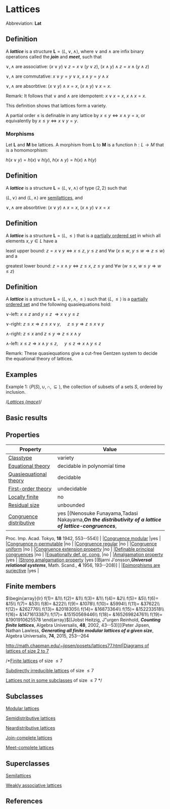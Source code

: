 # Lattices

Abbreviation: **Lat**


## Definition
A ***lattice*** is a structure $\mathbf{L}=\langle L,\vee ,\wedge
\rangle$, where $\vee$ and $\wedge$ are infix binary operations
called the ***join*** and ***meet***, such that

$\vee ,\wedge$ are associative:  $(x\vee y)\vee z=x\vee (y\vee z)$, $(x\wedge y)\wedge z=x\wedge (y\wedge z)$

$\vee ,\wedge$ are commutative:  $x\vee y=y\vee x$, $x\wedge y=y\wedge x$

$\vee ,\wedge$ are absorbtive:  $(x\vee y)\wedge x=x$, $(x\wedge y)\vee x=x$.

Remark: 
It follows that $\vee$ and $\wedge$ are idempotent: $x\vee x=x$, $x\wedge x=x$.

This definition shows that lattices form a variety.

A partial order $\leq$ is definable in any lattice by 
$x\leq y\Longleftrightarrow x\wedge y=x$, or equivalently by 
$x\leq y\Longleftrightarrow x\vee y=y$.

### Morphisms
Let $\mathbf{L}$ and $\mathbf{M}$ be lattices. A morphism from $\mathbf{L}$
to $\mathbf{M}$ is a function $h:L\to M$ that is a homomorphism: 

$h(x\vee y)=h(x)\vee h(y)$, $h(x\wedge y)=h(x)\wedge h(y)$


## Definition
A ***lattice*** is a structure $\mathbf{L}=\langle L,\vee ,\wedge
\rangle$ of type $\langle 2,2\rangle$ such that

$\langle L,\vee \rangle$ and $\langle L,\wedge
\rangle$ are 
[semilattices](semilattices.md), and

$\vee ,\wedge$ are absorbtive:  $(x\vee y)\wedge x=x$, $(x\wedge y)\vee x=x$


## Definition
A ***lattice*** is a structure $\mathbf{L}=\langle L,\leq
\rangle$ that is a 
[partially ordered set](partially_ordered_sets.md) in which all elements $x,y\in L$ have a

least upper bound:  $z=x\vee y\Longleftrightarrow x\leq z$, $y\leq z\ \text{and}\ \forall w\ (x\leq w$, $y\leq w\Longrightarrow z\leq w)$ and a

greatest lower bound:  $z=x\wedge y\Longleftrightarrow z\leq x$, $z\leq y\ \text{and}\ \forall w\ (w\leq x$, $w\leq y\Longrightarrow w\leq z)$


## Definition
A ***lattice*** is a structure $\mathbf{L}=\langle L,\vee ,\wedge
,\leq \rangle$ such that $\langle L,\leq \rangle$ is a 
[partially ordered set](partially_ordered_sets.md) and the following quasiequations hold:

$\vee$-left:  $x\leq z$ and $y\leq z\ \Longrightarrow x\vee y\leq z$

$\vee$-right:  $z\leq x\Longrightarrow z\leq x\vee y$, $\quad z\leq y\Longrightarrow z\leq x\vee y$

$\wedge$-right:  $z\leq x$ and $z\leq y\Longrightarrow z\leq x\wedge y$

$\wedge$-left:  $x\leq z\Longrightarrow x\wedge y\leq z$, $\quad y\leq z\Longrightarrow x\wedge y\leq z$

Remark: 
These quasiequations give a cut-free Gentzen system to decide the equational
theory of lattices.


## Examples
Example 1: $\langle P(S),\cup ,\cap ,\subseteq \rangle$, the collection of
subsets of a sets $S$, ordered by inclusion.

/*[Lattices (mace)](lattices_(mace)s.md)*/


## Basic results


## Properties


|Property|Value|
|---|---|
|[Classtype](classtype.md)  |variety |
|[Equational theory](equational_theory.md)  |decidable in polynomial time |
|[Quasiequational theory](quasiequational_theory.md)  |decidable |
|[First-order theory](first-order_theory.md)  |undecidable |
|[Locally finite](locally_finite.md)  |no |
|[Residual size](residual_size.md)  |unbounded |
|[Congruence distributive](congruence_distributive.md)  |yes [(Nenosuke Funayama,Tadasi Nakayama,***On the distributivity of a lattice of lattice-congruences***,
Proc. Imp. Acad. Tokyo,
**18** 1942, 553--554)] |
|[Congruence modular](congruence_modular.md)  |yes |
|[Congruence n-permutable](congruence_n-permutable.md)  |no |
|[Congruence regular](congruence_regular.md)  |no |
|[Congruence uniform](congruence_uniform.md)  |no |
|[Congruence extension property](congruence_extension_property.md)  |no |
|[Definable principal congruences](definable_principal_congruences.md)  |no |
|[Equationally def. pr. cong.](equationally_def._pr._cong..md)  |no |
|[Amalgamation property](amalgamation_property.md)  |yes |
|[Strong amalgamation property](strong_amalgamation_property.md)  |yes [(Bjarni J\'onsson,***Universal relational systems***,
Math. Scand., **4** 1956, 193--208)] |
|[Epimorphisms are surjective](epimorphisms_are_surjective.md)  |yes |
## Finite members

$\begin{array}{lr}
f(1)= &1\\
f(2)= &1\\
f(3)= &1\\
f(4)= &2\\
f(5)= &5\\
f(6)= &15\\
f(7)= &53\\
f(8)= &222\\
f(9)= &1078\\
f(10)= &5994\\
f(11)= &37622\\
f(12)= &262776\\
f(13)= &2018305\\
f(14)= &16873364\\
f(15)= &152233518\\
f(16)= &1471613387\\
f(17)= &15150569446\\
f(18)= &165269824761\\
f(19)= &1901910625578
\end{array}$[(Jobst Heitzig, J\"urgen Reinhold, ***Counting finite lattices***,
Algebra Universalis,
**48**, 2002, 43--53)][(Peter Jipsen, Nathan Lawless, ***Generating all finite modular lattices of a given size***, 
Algebra Universalis, **74**, 2015, 253--264


[http://math.chapman.edu/~jipsen/posets/lattices77.html|Diagrams of lattices of size 2 to 7](http://math.chapman.edu/~jipsen/posets/lattices77.html|diagrams_of_lattices_of_size_2_to_7s.md)

/*[Finite lattices](finite_lattices.md) of size $\le 7$

[Subdirectly irreducible lattices](subdirectly_irreducible_lattices.md) of size $\le 7$

[Lattices not in some subclasses](lattices_not_in_some_subclasses.md) of size $\le 7$
*/

## Subclasses
[Modular lattices](modular_lattices.md) 

[Semidistributive lattices](semidistributive_lattices.md) 

[Neardistributive lattices](neardistributive_lattices.md) 

[Join-complete lattices](join-complete_lattices.md) 

[Meet-complete lattices](meet-complete_lattices.md) 

## Superclasses
[Semilattices](semilattices.md) 

[Weakly associative lattices](weakly_associative_lattices.md) 


## References
